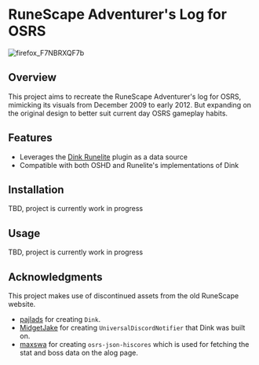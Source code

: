 # RuneScape Adventurer's Log for OSRS
![firefox_F7NBRXQF7b](https://github.com/MidgetJake/UniversalDiscordNotifier/assets/18210607/7a8182a2-007d-4f57-9967-7835b9b12249)

## Overview

This project aims to recreate the RuneScape Adventurer's log for OSRS, mimicking its visuals from December 2009 to early 2012. But expanding on the original design to better suit current day OSRS gameplay habits.

## Features

- Leverages the [Dink Runelite](https://github.com/pajlads/DinkPlugin) plugin as a data source
- Compatible with both OSHD and Runelite's implementations of Dink

## Installation

TBD, project is currently work in progress

## Usage

TBD, project is currently work in progress


## Acknowledgments

This project makes use of discontinued assets from the old RuneScape website.

- [pajlads](https://github.com/pajlads) for creating `Dink`.
- [MidgetJake](https://github.com/MidgetJake) for creating `UniversalDiscordNotifier` that Dink was built on.
- [maxswa](https://github.com/maxswa) for creating `osrs-json-hiscores` which is used for fetching the stat and boss data on the alog page.
